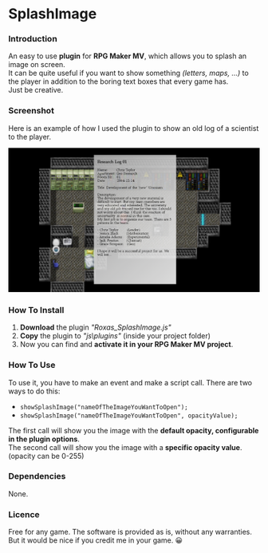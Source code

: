 # SplashImage

### Introduction
An easy to use **plugin** for **RPG Maker MV**, which allows you to splash an image on screen.\
It can be quite useful if you want to show something *(letters, maps, ...)* to the player in addition to the boring text boxes that every game has.\
Just be creative.

### Screenshot
Here is an example of how I used the plugin to show an old log of a scientist to the player.

![Example Image](/Roxas_SplashImage_Screenshot_Log.PNG)

### How To Install
1. **Download** the plugin *"Roxas_SplashImage.js"*
2. **Copy** the plugin to *"js\plugins\"* (inside your project folder)
3. Now you can find and **activate it in your RPG Maker MV project**.

### How To Use
To use it, you have to make an event and make a script call.
There are two ways to do this:
- `showSplashImage("nameOfTheImageYouWantToOpen");`
- `showSplashImage("nameOfTheImageYouWantToOpen", opacityValue);`

The first call will show you the image with the **default opacity, configurable in the plugin options**.\
The second call will show you the image with a **specific opacity value**. (opacity can be 0-255)

### Dependencies
None.

### Licence
Free for any game.
The software is provided as is, without any warranties.
But it would be nice if you credit me in your game. 😀
